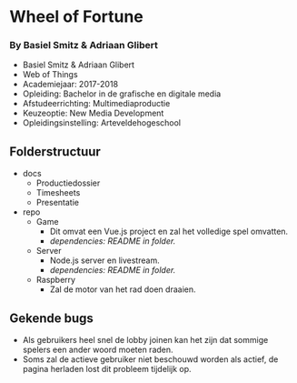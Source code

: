 # Wheel of Fortune
### By Basiel Smitz & Adriaan Glibert
- Basiel Smitz & Adriaan Glibert
- Web of Things
- Academiejaar: 2017-2018
- Opleiding: Bachelor in de grafische en digitale media
- Afstudeerrichting: Multimediaproductie
- Keuzeoptie: New Media Development
- Opleidingsinstelling: Arteveldehogeschool

## Folderstructuur
- docs
    - Productiedossier
    - Timesheets
    - Presentatie
- repo
    - Game
        - Dit omvat een Vue.js project en zal het volledige spel omvatten.
        - *dependencies: README in folder.*
    - Server
        - Node.js server en livestream.
        - *dependencies: README in folder.*
    - Raspberry
        - Zal de motor van het rad doen draaien.

## Gekende bugs
- Als gebruikers heel snel de lobby joinen kan het zijn dat sommige spelers een ander woord moeten raden.
- Soms zal de actieve gebruiker niet beschouwd worden als actief, de pagina herladen lost dit probleem tijdelijk op.
